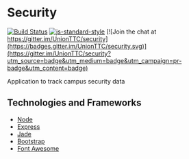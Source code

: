 # Security

[![Build Status](https://travis-ci.org/UnionTTC/security.svg?branch=master)](https://travis-ci.org/UnionTTC/security)
[![js-standard-style](https://img.shields.io/badge/code%20style-standard-brightgreen.svg)](https://github.com/feross/standard)
[![Join the chat at https://gitter.im/UnionTTC/security](https://badges.gitter.im/UnionTTC/security.svg)](https://gitter.im/UnionTTC/security?utm_source=badge&utm_medium=badge&utm_campaign=pr-badge&utm_content=badge)

Application to track campus security data

## Technologies and Frameworks

* [Node](https://github.com/nodejs/node#readme)
* [Express](https://github.com/strongloop/express#readme)
* [Jade](https://github.com/pugjs/jade#readme)
* [Bootstrap](https://getbootstrap.com)
* [Font Awesome](https://fortawesome.github.io/Font-Awesome/)
